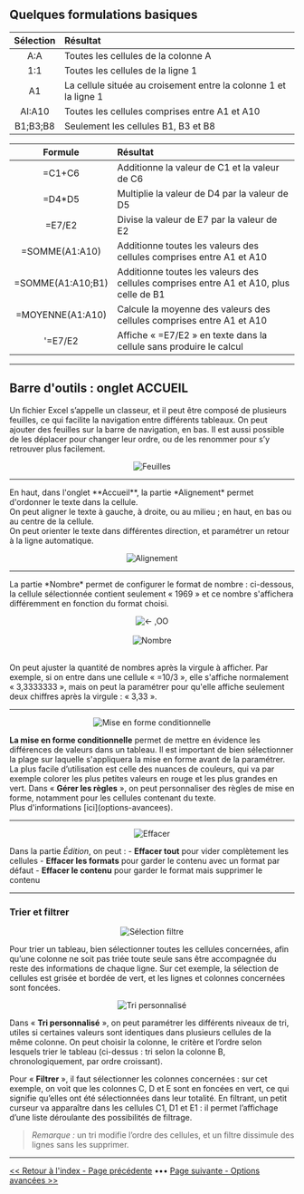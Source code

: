 
<h2>Quelques formulations basiques</h2> 


Sélection | Résultat
:-----:|:----
A:A | Toutes les cellules de la colonne A
1:1 | Toutes les cellules de la ligne 1
A1 | La cellule située au croisement entre la colonne 1 et la ligne 1
AI:A10 | Toutes les cellules comprises entre A1 et A10
B1;B3;B8 | Seulement les cellules B1, B3 et B8


Formule | Résultat
:-----:|:----
=C1+C6 | Additionne la valeur de C1 et la valeur de C6
=D4*D5 | Multiplie la valeur de D4 par la valeur de D5
=E7/E2 | Divise la valeur de E7 par la valeur de E2
=SOMME(A1:A10) | Additionne toutes les valeurs des cellules comprises entre A1 et A10
=SOMME(A1:A10;B1) | Additionne toutes les valeurs des cellules comprises entre A1 et A10, plus celle de B1
=MOYENNE(A1:A10) | Calcule la moyenne des valeurs des cellules comprises entre A1 et A10
'=E7/E2 | Affiche « =E7/E2 » en texte dans la cellule sans produire le calcul

--------

<h2> Barre d'outils : onglet ACCUEIL </h2>

<p>Un fichier Excel s’appelle un classeur, et il peut être composé de plusieurs feuilles, ce qui facilite la navigation entre différents tableaux. On peut ajouter des feuilles sur la barre de navigation, en bas. Il est aussi possible de les déplacer pour changer leur ordre, ou de les renommer pour s’y retrouver plus facilement.</p>

<center> <img src="images/feuilles.JPG" alt="Feuilles" /> </center>

-------

<p>En haut, dans l'onglet **Accueil**, la partie *Alignement* permet d'ordonner le texte dans la cellule. <br>
On peut aligner le texte à gauche, à droite, ou au milieu ; en haut, en bas ou au centre de la cellule. <br>
On peut orienter le texte dans différentes direction, et paramétrer un retour à la ligne automatique. </p>

<center> <img src="images/alignement.jpg" alt="Alignement" /> </center>

-------

<p>La partie *Nombre* permet de configurer le format de nombre : ci-dessous, la cellule sélectionnée contient seulement « 1969 » et ce nombre s'affichera différemment en fonction du format choisi.</p>

<center> <img src="images/nombre1.jpg" alt="<- ,OO" /> </center> <br>
<center> <img src="images/nombre.jpg" alt="Nombre" /> </center> <br>
<p>On peut ajuster la quantité de nombres après la virgule à afficher. Par exemple, si on entre dans une cellule « =10/3 », elle s'affiche normalement « 3,3333333 », mais on peut la paramétrer pour qu'elle affiche seulement deux chiffres après la virgule : « 3,33 ». </p>

------

<center> <img src="images/mise_en_forme_conditionnelle.jpg" alt="Mise en forme conditionnelle" /> </center>

<p><b>La mise en forme conditionnelle</b> permet de mettre en évidence les différences de valeurs dans un tableau. Il est important de bien sélectionner la plage sur laquelle s'appliquera la mise en forme avant de la paramétrer. <br>
La plus facile d’utilisation est celle des nuances de couleurs, qui va par exemple colorer les plus petites valeurs en rouge et les plus grandes en vert. Dans « <b>Gérer les règles</b> », on peut personnaliser des règles de mise en forme, notamment pour les cellules contenant du texte. <br>
Plus d'informations [ici](options-avancees). </p>

----------

<center> <img src="images/effacer.jpg" alt="Effacer" /> </center>

<p>Dans la partie <i>Édition</i>, on peut :
- <b>Effacer tout</b> pour vider complètement les cellules
- <b>Effacer les formats</b> pour garder le contenu avec un format par défaut
- <b>Effacer le contenu</b> pour garder le format mais supprimer le contenu

----------

<h3>Trier et filtrer</h3> 

<center> <img src="images/selection_filtre.jpg" alt="Sélection filtre" /> </center>

<p>Pour trier un tableau, bien sélectionner toutes les cellules concernées, afin qu’une colonne ne soit pas triée toute seule sans être accompagnée du reste des informations de chaque ligne. Sur cet exemple, la sélection de cellules est grisée et bordée de vert, et les lignes et colonnes concernées sont foncées.</p>

<center> <img src="images/tri.jpg" alt="Tri personnalisé" /> </center>

<p>Dans « <b>Tri personnalisé</b> », on peut paramétrer les différents niveaux de tri, utiles si certaines valeurs sont identiques dans plusieurs cellules de la même colonne. On peut choisir la colonne, le critère et l’ordre selon lesquels trier le tableau (ci-dessus : tri selon la colonne B, chronologiquement, par ordre croissant).</p>

<p>Pour « <b>Filtrer</b> », il faut sélectionner les colonnes concernées : sur cet exemple, on voit que les colonnes C, D et E sont en foncées en vert, ce qui signifie qu’elles ont été sélectionnées dans leur totalité. En filtrant, un petit curseur va apparaître dans les cellules C1, D1 et E1 : il permet l’affichage d’une liste déroulante des possibilités de filtrage. </p>

> *Remarque :* un tri modifie l’ordre des cellules, et un filtre dissimule des lignes sans les supprimer.

----------

[<< Retour à l'index - Page précédente](index.md) ••• [Page suivante - Options avancées >>](options-avancees.md)











